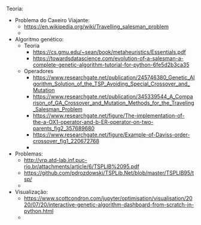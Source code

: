 Teoria:
- Problema do Caxeiro Viajante:
  - https://en.wikipedia.org/wiki/Travelling_salesman_problem
  - 
- Algoritmo genético:
  - Teoria
    - https://cs.gmu.edu/~sean/book/metaheuristics/Essentials.pdf
    - https://towardsdatascience.com/evolution-of-a-salesman-a-complete-genetic-algorithm-tutorial-for-python-6fe5d2b3ca35
  - Operadores
    - https://www.researchgate.net/publication/245746380_Genetic_Algorithm_Solution_of_the_TSP_Avoiding_Special_Crossover_and_Mutation
    - https://www.researchgate.net/publication/345339544_A_Comparison_of_GA_Crossover_and_Mutation_Methods_for_the_Traveling_Salesman_Problem
    - https://www.researchgate.net/figure/The-implementation-of-the-a-OX1-operator-and-b-ER-operator-on-two-parents_fig2_357689680
    - https://www.researchgate.net/figure/Example-of-Daviss-order-crossover_fig1_220672768
    - 
- Problemas:
  - http://vrp.atd-lab.inf.puc-rio.br/attachments/article/6/TSPLIB%2095.pdf
  - https://github.com/pdrozdowski/TSPLib.Net/blob/master/TSPLIB95/tsp/
  -
- Visualização:
  - https://www.scottcondron.com/jupyter/optimisation/visualisation/2020/07/20/interactive-genetic-algorithm-dashboard-from-scratch-in-python.html
  - 
